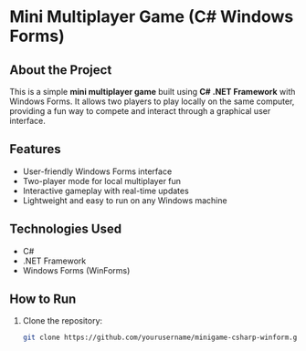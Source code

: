 # Mini Multiplayer Game (C# Windows Forms)

## About the Project  
This is a simple **mini multiplayer game** built using **C# .NET Framework** with Windows Forms. It allows two players to play locally on the same computer, providing a fun way to compete and interact through a graphical user interface.

## Features  
- User-friendly Windows Forms interface  
- Two-player mode for local multiplayer fun  
- Interactive gameplay with real-time updates  
- Lightweight and easy to run on any Windows machine

## Technologies Used  
- C#  
- .NET Framework  
- Windows Forms (WinForms)  

## How to Run  
1. Clone the repository:  
   ```bash
   git clone https://github.com/yourusername/minigame-csharp-winform.git

